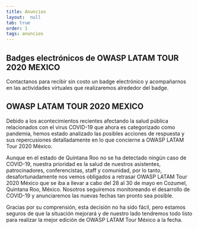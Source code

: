 ```yaml
---
title: Anuncios
layout:  null
tab: true
order: 1
tags: anuncios
---
```


Badges electrónicos de OWASP LATAM TOUR 2020 MEXICO
----------------------------
Contactanos para recibir sin costo un badge electrónico y acompañarnos en las actividades virtuales que realizaremos alrededor del badge.

OWASP LATAM TOUR 2020 MEXICO
----------------------------
Debido a los acontecimientos recientes afectando la salud pública relacionados con el virus COVID-19 que ahora es categorizado como pandemia, hemos estado analizado las posibles acciones de respuesta y sus repercusiones detalladamente en lo que concierne a OWASP LATAM Tour 2020 México.

Aunque en el estado de Quintana Roo no se ha detectado ningún caso de COVID-19, nuestra prioridad es la salud de nuestros asistentes, patrocinadores, conferencistas, staff y comunidad, por lo tanto, desafortunadamente nos vemos obligados a retrasar OWASP LATAM Tour 2020 México que se iba a llevar a cabo del 28 al 30 de mayo en Cozumel, Quintana Roo, México. Nosotros seguiremos monitoreando el desarrollo de COVID-19 y anunciaremos las nuevas fechas tan pronto sea posible.

Gracias por su comprensión, esta decisión no ha sido fácil, pero estamos seguros de que la situación mejorará y de nuestro lado tendremos todo listo para realizar la mejor edición de OWASP LATAM Tour México a la fecha.
